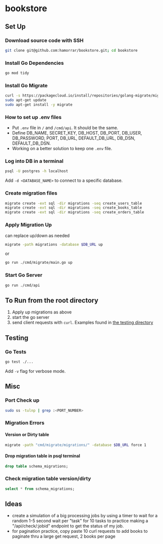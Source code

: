 # bookstore

## Set Up

### Download source code with SSH
```bash
git clone git@github.com:hamorrar/bookstore.git; cd bookstore
```

### Install Go Dependencies
```bash
go mod tidy
```

### Install Go Migrate
```bash
curl -s https://packagecloud.io/install/repositories/golang-migrate/migrate/script.deb.sh | sudo bash
sudo apt-get update
sudo apt-get install -y migrate
```

### How to set up .env files
- Put ``.env`` file in ``/`` and ``/cmd/api``. It should be the same.
- Define DB_NAME, SECRET_KEY, DB_HOST, DB_PORT, DB_USER, DB_PASSWORD, PORT, DB_URL, DEFAULT_DB_URL, DB_DSN, DEFAULT_DB_DSN.
- Working on a better solution to keep one ``.env`` file.

### Log into DB in a terminal
```bash
psql -U postgres -h localhost
```
Add ``-d <DATABASE_NAME>`` to connect to a specific database.

### Create migration files
```bash
migrate create -ext sql -dir migrations -seq create_users_table
migrate create -ext sql -dir migrations -seq create_books_table
migrate create -ext sql -dir migrations -seq create_orders_table
```

### Apply Migration Up
can replace up/down as needed
```bash
migrate -path migrations -database $DB_URL up
```
or
```bash
go run ./cmd/migrate/main.go up
```

### Start Go Server
```bash
go run ./cmd/api
```

## To Run from the root directory
1. Apply up migrations as above
1. start the go server
1. send client requests with ``curl``. Examples found in [the testing directory](./testing)

## Testing
### Go Tests
```bash
go test ./...
```
Add ``-v`` flag for verbose mode.

## Misc

### Port Check up
```bash
sudo ss -tulnp | grep :<PORT_NUMBER>
```

### Migration Errors
#### Version or Dirty table
```bash
migrate -path "cmd/migrate/migrations/" -database $DB_URL force 1
```

#### Drop migration table in psql terminal
```sql
drop table schema_migrations;
```

### Check migration table version/dirty
```sql
select * from schema_migrations;
```

## Ideas
- create a simulation of a big processing jobs by using a timer to wait for a random 1-5 second wait per "task" for 10 tasks to practice making a "/api/check/:jobid" endpoint to get the status of my job.
- for pagination practice, copy paste 10 curl requests to add books to paginate thru a large get request, 2 books per page